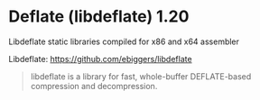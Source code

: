 # Deflate (libdeflate) 1.20

Libdeflate static libraries compiled for x86 and x64 assembler 

Libdeflate: https://github.com/ebiggers/libdeflate

> libdeflate is a library for fast, whole-buffer DEFLATE-based compression and
> decompression.
